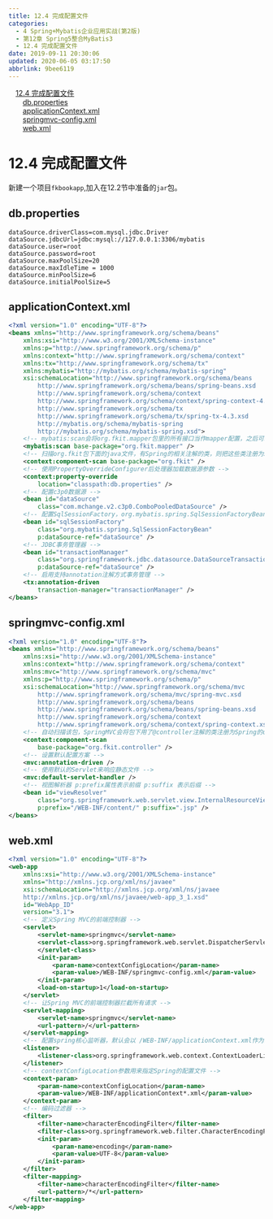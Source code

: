 ```yaml
---
title: 12.4 完成配置文件
categories: 
  - 4 Spring+Mybatis企业应用实战(第2版)
  - 第12章 Spring5整合MyBatis3
  - 12.4 完成配置文件
date: 2019-09-11 20:30:06
updated: 2020-06-05 03:17:50
abbrlink: 9bee6119
---
```

<div id='my_toc'><a href="/JavaReadingNotes/9bee6119/#12-4-完成配置文件" class="header_1">12.4 完成配置文件</a>&nbsp;<br><a href="/JavaReadingNotes/9bee6119/#db-properties" class="header_2">db.properties</a>&nbsp;<br><a href="/JavaReadingNotes/9bee6119/#applicationContext-xml" class="header_2">applicationContext.xml</a>&nbsp;<br><a href="/JavaReadingNotes/9bee6119/#springmvc-config-xml" class="header_2">springmvc-config.xml</a>&nbsp;<br><a href="/JavaReadingNotes/9bee6119/#web-xml" class="header_2">web.xml</a>&nbsp;<br></div>
<style>.header_1{margin-left: 1em;}.header_2{margin-left: 2em;}.header_3{margin-left: 3em;}.header_4{margin-left: 4em;}.header_5{margin-left: 5em;}.header_6{margin-left: 6em;}</style>
<!--more-->
<script>if (navigator.platform.search('arm')==-1){document.getElementById('my_toc').style.display = 'none';}var e,p = document.getElementsByTagName('p');while (p.length>0) {e = p[0];e.parentElement.removeChild(e);}</script>

<!--end-->
<!--SSTStart-->
# 12.4 完成配置文件 #
新建一个项目`fkbookapp`,加入在12.2节中准备的`jar`包。
## db.properties ##
```
dataSource.driverClass=com.mysql.jdbc.Driver
dataSource.jdbcUrl=jdbc:mysql://127.0.0.1:3306/mybatis
dataSource.user=root
dataSource.password=root
dataSource.maxPoolSize=20
dataSource.maxIdleTime = 1000
dataSource.minPoolSize=6
dataSource.initialPoolSize=5
```
## applicationContext.xml ##
```xml
<?xml version="1.0" encoding="UTF-8"?>
<beans xmlns="http://www.springframework.org/schema/beans"
    xmlns:xsi="http://www.w3.org/2001/XMLSchema-instance"
    xmlns:p="http://www.springframework.org/schema/p"
    xmlns:context="http://www.springframework.org/schema/context"
    xmlns:tx="http://www.springframework.org/schema/tx"
    xmlns:mybatis="http://mybatis.org/schema/mybatis-spring"
    xsi:schemaLocation="http://www.springframework.org/schema/beans
        http://www.springframework.org/schema/beans/spring-beans.xsd
        http://www.springframework.org/schema/context
        http://www.springframework.org/schema/context/spring-context-4.3.xsd
        http://www.springframework.org/schema/tx
        http://www.springframework.org/schema/tx/spring-tx-4.3.xsd
        http://mybatis.org/schema/mybatis-spring
        http://mybatis.org/schema/mybatis-spring.xsd">
    <!-- mybatis:scan会将org.fkit.mapper包里的所有接口当作mapper配置，之后可以自动引入mapper类 -->
    <mybatis:scan base-package="org.fkit.mapper" />
    <!-- 扫描org.fkit包下面的java文件，有Spring的相关注解的类，则把这些类注册为Spring的bean -->
    <context:component-scan base-package="org.fkit" />
    <!-- 使用PropertyOverrideConfigurer后处理器加载数据源参数 -->
    <context:property-override
        location="classpath:db.properties" />
    <!-- 配置c3p0数据源 -->
    <bean id="dataSource"
        class="com.mchange.v2.c3p0.ComboPooledDataSource" />
    <!-- 配置SqlSessionFactory，org.mybatis.spring.SqlSessionFactoryBean是Mybatis社区开发用于整合Spring的bean -->
    <bean id="sqlSessionFactory"
        class="org.mybatis.spring.SqlSessionFactoryBean"
        p:dataSource-ref="dataSource" />
    <!-- JDBC事务管理器 -->
    <bean id="transactionManager"
        class="org.springframework.jdbc.datasource.DataSourceTransactionManager"
        p:dataSource-ref="dataSource" />
    <!-- 启用支持annotation注解方式事务管理 -->
    <tx:annotation-driven
        transaction-manager="transactionManager" />
</beans>
```
## springmvc-config.xml ##
```xml
<?xml version="1.0" encoding="UTF-8"?>
<beans xmlns="http://www.springframework.org/schema/beans"
    xmlns:xsi="http://www.w3.org/2001/XMLSchema-instance"
    xmlns:context="http://www.springframework.org/schema/context"
    xmlns:mvc="http://www.springframework.org/schema/mvc"
    xmlns:p="http://www.springframework.org/schema/p"
    xsi:schemaLocation="http://www.springframework.org/schema/mvc
        http://www.springframework.org/schema/mvc/spring-mvc.xsd
        http://www.springframework.org/schema/beans
        http://www.springframework.org/schema/beans/spring-beans.xsd
        http://www.springframework.org/schema/context
        http://www.springframework.org/schema/context/spring-context.xsd">
    <!-- 自动扫描该包，SpringMVC会将包下用了@controller注解的类注册为Spring的controller -->
    <context:component-scan
        base-package="org.fkit.controller" />
    <!-- 设置默认配置方案 -->
    <mvc:annotation-driven />
    <!-- 使用默认的Servlet来响应静态文件 -->
    <mvc:default-servlet-handler />
    <!-- 视图解析器 p:prefix属性表示前缀 p:suffix 表示后缀 -->
    <bean id="viewResolver"
        class="org.springframework.web.servlet.view.InternalResourceViewResolver"
        p:prefix="/WEB-INF/content/" p:suffix=".jsp" />
</beans>
```
## web.xml ##
```xml
<?xml version="1.0" encoding="UTF-8"?>
<web-app
    xmlns:xsi="http://www.w3.org/2001/XMLSchema-instance"
    xmlns="http://xmlns.jcp.org/xml/ns/javaee"
    xsi:schemaLocation="http://xmlns.jcp.org/xml/ns/javaee 
    http://xmlns.jcp.org/xml/ns/javaee/web-app_3_1.xsd"
    id="WebApp_ID"
    version="3.1">
    <!-- 定义Spring MVC的前端控制器 -->
    <servlet>
        <servlet-name>springmvc</servlet-name>
        <servlet-class>org.springframework.web.servlet.DispatcherServlet
        </servlet-class>
        <init-param>
            <param-name>contextConfigLocation</param-name>
            <param-value>/WEB-INF/springmvc-config.xml</param-value>
        </init-param>
        <load-on-startup>1</load-on-startup>
    </servlet>
    <!-- 让Spring MVC的前端控制器拦截所有请求 -->
    <servlet-mapping>
        <servlet-name>springmvc</servlet-name>
        <url-pattern>/</url-pattern>
    </servlet-mapping>
    <!-- 配置spring核心监听器，默认会以 /WEB-INF/applicationContext.xml作为配置文件 -->
    <listener>
        <listener-class>org.springframework.web.context.ContextLoaderListener</listener-class>
    </listener>
    <!-- contextConfigLocation参数用来指定Spring的配置文件 -->
    <context-param>
        <param-name>contextConfigLocation</param-name>
        <param-value>/WEB-INF/applicationContext*.xml</param-value>
    </context-param>
    <!-- 编码过滤器 -->
    <filter>
        <filter-name>characterEncodingFilter</filter-name>
        <filter-class>org.springframework.web.filter.CharacterEncodingFilter</filter-class>
        <init-param>
            <param-name>encoding</param-name>
            <param-value>UTF-8</param-value>
        </init-param>
    </filter>
    <filter-mapping>
        <filter-name>characterEncodingFilter</filter-name>
        <url-pattern>/*</url-pattern>
    </filter-mapping>
</web-app>
```

<!--SSTStop-->
